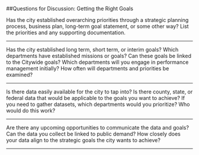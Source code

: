 ##Questions for Discussion: Getting the Right Goals

Has the city established overarching priorities through a strategic planning process, business plan, long-term goal statement, or some other way? List the priorities and any supporting documentation.
________________________________________________________________________________________________________________________________________________________________________________________________________________________________________
Has the city established long term, short term, or interim goals? Which departments have established missions or goals? Can these goals be linked to the Citywide goals? Which departments will you engage in performance management initially? How often will departments and priorities be examined? 
________________________________________________________________________________________________________________________________________________________________________________________________________________________________________
Is there data easily available for the city to tap into? Is there county, state, or federal data that would be applicable to the goals you want to achieve? If you need to gather datasets, which departments would you prioritize? Who would do this work?
________________________________________________________________________________________________________________________________________________________________________________________________________________________________________
Are there any upcoming opportunities to communicate the data and goals? Can the data you collect be linked to public demand? How closely does your data align to the strategic goals the city wants to achieve?
________________________________________________________________________________________________________________________________________________________________________________________________________________________________________